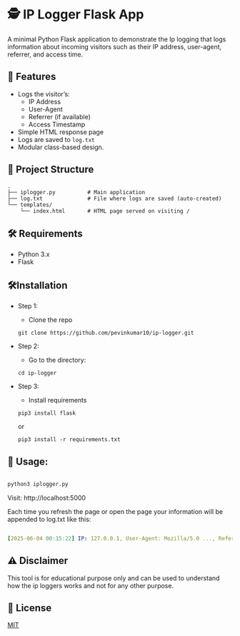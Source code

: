# 🕵️ IP Logger Flask App

A minimal Python Flask application to demonstrate the Ip logging that logs information about incoming visitors such as their IP address, user-agent, referrer, and access time.

## 🚀 Features

- Logs the visitor’s:
  - IP Address
  - User-Agent
  - Referrer (if available)
  - Access Timestamp
- Simple HTML response page
- Logs are saved to `log.txt`
- Modular class-based design.

## 📁 Project Structure
```
.
├── iplogger.py          # Main application
├── log.txt              # File where logs are saved (auto-created)
└── templates/
    └── index.html       # HTML page served on visiting /

```

## 🛠️ Requirements

- Python 3.x
- Flask
  
## 🛠️Installation 
- Step 1:
  - Clone the repo
  ```
  git clone https://github.com/pevinkumar10/ip-logger.git
  ```
- Step 2:
  - Go to the directory:
  ```
  cd ip-logger
  ```
- Step 3:
  - Install requirements 
  ```
  pip3 install flask
  ```
  or 

  ```
  pip3 install -r requirements.txt
  ```
## 🧪 Usage:

```bash

python3 iplogger.py

```
Visit: http://localhost:5000

Each time you refresh the page or open the page your information will be appended to log.txt like this:

```yaml

[2025-06-04 00:15:22] IP: 127.0.0.1, User-Agent: Mozilla/5.0 ..., Referrer: No Referrer
```

## ⚠️ Disclaimer

This tool is for educational purpose only and can be used to understand how the ip loggers works and not for any other purpose.

## 📄 License

[MIT](./LICENSE)
